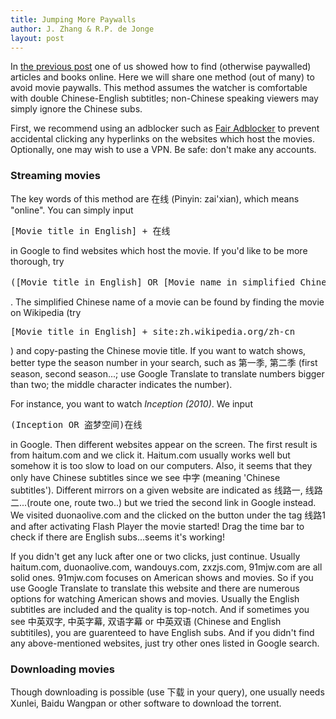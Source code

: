 ```yaml
---
title: Jumping More Paywalls
author: J. Zhang & R.P. de Jonge
layout: post
---
```


<p>In <a href="https://cuboids.github.io/2019/10/03/how-to-jump-paywalls.html">the previous post</a> one of us showed how to find (otherwise paywalled) articles and books online. Here we will share one method (out of many) to avoid movie paywalls. This method assumes the watcher is comfortable with double Chinese-English subtitles; non-Chinese speaking viewers may simply ignore the Chinese subs.</p>

<p>First, we recommend using an adblocker such as <a href="http://www.standsapp.org/">Fair Adblocker</a> to prevent accidental clicking any hyperlinks on the websites which host the movies. Optionally, one may wish to use a VPN. Be safe: don't make any accounts.</p>

<h3>Streaming movies</h3>
<p>The key words of this method are 在线 (Pinyin: zai'xian), which means "online". You can simply input <pre>[Movie title in English] + 在线</pre> in Google to find websites which host the movie. If you'd like to be more thorough, try <pre>([Movie title in English] OR [Movie name in simplified Chinese]) + 在线</pre>. The simplified Chinese name of a movie can be found by finding the movie on Wikipedia (try <pre>[Movie title in English] + site:zh.wikipedia.org/zh-cn</pre>) and copy-pasting the Chinese movie title. If you want to watch shows, better type the season number in your search, such as 第一季, 第二季 (first season, second season...; use Google Translate to translate numbers bigger than two; the middle character indicates the number).</p>

<p>For instance, you want to watch <i>Inception (2010)</i>. We input <pre>(Inception OR 盗梦空间)在线</pre> in Google. Then different websites appear on the screen. The first result is from haitum.com and we click it. Haitum.com usually works well but somehow it is too slow to load on our computers. Also, it seems that they only have Chinese subtitles since we see 中字 (meaning 'Chinese subtitles'). Different mirrors on a given website are indicated as 线路一, 线路二...(route one, route two..) but we tried  the second link in Google instead. We visited duonaolive.com and the clicked on the button under the tag 线路1 and after activating Flash Player the movie started! Drag the time bar to check if there are English subs...seems it's working!</p>

<p>If you didn't get any luck after one or two clicks, just continue. Usually haitum.com, duonaolive.com, wandouys.com, zxzjs.com, 91mjw.com are all solid ones. 91mjw.com focuses on American shows and movies. So if you use Google Translate to translate this website and there are numerous options for watching American shows and movies. Usually the English subtitles are included and the quality is top-notch. And if sometimes you see 中英双字, 中英字幕, 双语字幕 or 中英双语 (Chinese and English subtitiles), you are guarenteed to have English subs. And if you didn't find any above-mentioned websites, just try other ones listed in Google search.</p>

<h3>Downloading movies</h3>
<p>Though downloading is possible (use 下载 in your query), one usually needs Xunlei, Baidu Wangpan or other software to download the torrent.</p>  
